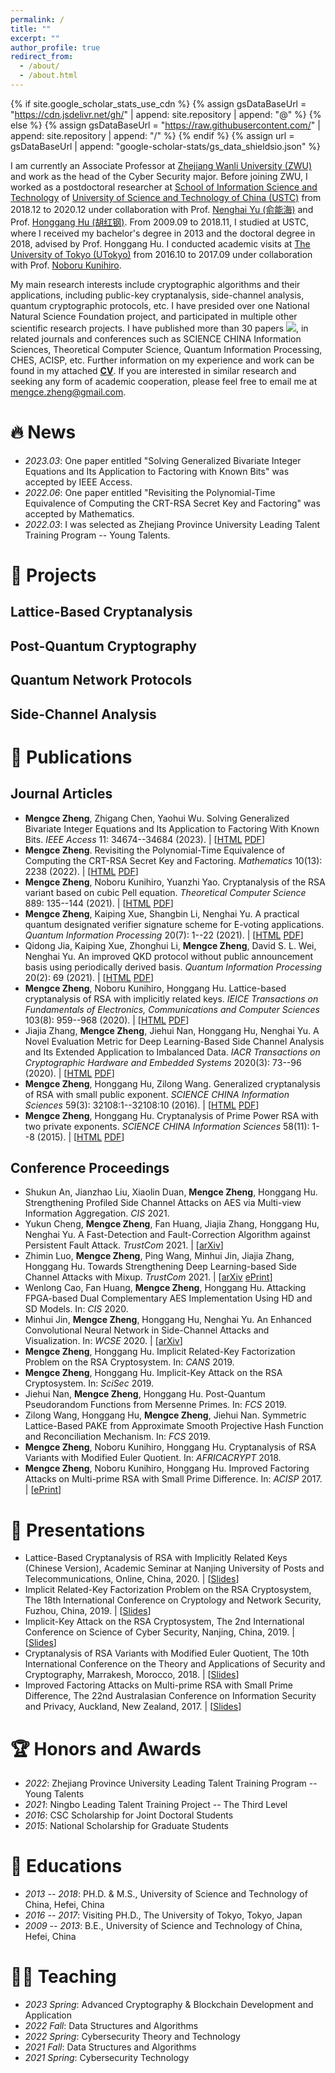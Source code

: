 ```yaml
---
permalink: /
title: ""
excerpt: ""
author_profile: true
redirect_from: 
  - /about/
  - /about.html
---
```


{% if site.google_scholar_stats_use_cdn %}
{% assign gsDataBaseUrl = "https://cdn.jsdelivr.net/gh/" | append: site.repository | append: "@" %}
{% else %}
{% assign gsDataBaseUrl = "https://raw.githubusercontent.com/" | append: site.repository | append: "/" %}
{% endif %}
{% assign url = gsDataBaseUrl | append: "google-scholar-stats/gs_data_shieldsio.json" %}

<span class='anchor' id='about-me'></span>

I am currently an Associate Professor at [Zhejiang Wanli University (ZWU)](https://www.zwu.edu.cn/) and work as the head of the Cyber Security major. 
Before joining ZWU, I worked as a postdoctoral researcher at [School of Information Science and Technology](https://sist.ustc.edu.cn/main.htm) of [University of Science and Technology of China (USTC)](https://www.ustc.edu.cn/) from 2018.12 to 2020.12 under collaboration with Prof. [Nenghai Yu (俞能海)](https://dsxt.ustc.edu.cn/zj_js.asp?zzid=728) and Prof. [Honggang Hu (胡红钢)](https://dsxt.ustc.edu.cn/zj_js.asp?zzid=3707).
From 2009.09 to 2018.11, I studied at USTC, where I received my bachelor's degree in 2013 and the doctoral degree in 2018, advised by Prof. Honggang Hu. 
I conducted academic visits at [The University of Tokyo (UTokyo)](https://www.u-tokyo.ac.jp/en/) from 2016.10 to 2017.09 under collaboration with Prof. [Noboru Kunihiro](https://www.crisec.cs.tsukuba.ac.jp/kunihiro/english/).  

My main research interests include cryptographic algorithms and their applications, including public-key cryptanalysis, side-channel analysis, quantum cryptographic protocols, etc.
I have presided over one National Natural Science Foundation project, and participated in multiple other scientific research projects. 
I have published more than 30 papers <a href='https://scholar.google.com/citations?user=WgoBZnkAAAAJ'><img src="https://img.shields.io/endpoint?logo=Google%20Scholar&url=https%3A%2F%2Fcdn.jsdelivr.net%2Fgh%2FMengceZheng%2FMengceZheng.github.io@google-scholar-stats%2Fgs_data_shieldsio.json&labelColor=f6f6f6&color=9cf&style=flat&label=citations"></a>, in related journals and conferences such as SCIENCE CHINA Information Sciences, Theoretical Computer Science, Quantum Information Processing, CHES, ACISP, etc.
Further information on my experience and work can be found in my attached [**CV**](/assets/files/CV.pdf).
If you are interested in similar research and seeking any form of academic cooperation, please feel free to email me at [mengce.zheng@gmail.com](mailto:mengce.zheng@gmail.com).


# 🔥 News

- *2023.03*: One paper entitled "Solving Generalized Bivariate Integer Equations and Its Application to Factoring with Known Bits" was accepted by IEEE Access.
- *2022.06*: One paper entitled "Revisiting the Polynomial-Time Equivalence of Computing the CRT-RSA Secret Key and Factoring" was accepted by Mathematics. 
- *2022.03*: I was selected as Zhejiang Province University Leading Talent Training Program -- Young Talents. 

# 🧰 Projects

## Lattice-Based Cryptanalysis

## Post-Quantum Cryptography

## Quantum Network Protocols

## Side-Channel Analysis

# 📝 Publications 

## Journal Articles

- **Mengce Zheng**, Zhigang Chen, Yaohui Wu. Solving Generalized Bivariate Integer Equations and Its Application to Factoring With Known Bits. *IEEE Access* 11: 34674--34684 (2023). \| \[[HTML](https://ieeexplore.ieee.org/document/10092793) [PDF](/assets/files/zheng2304.pdf)\]
- **Mengce Zheng**. Revisiting the Polynomial-Time Equivalence of Computing the CRT-RSA Secret Key and Factoring. *Mathematics* 10(13): 2238 (2022). \| \[[HTML](https://www.mdpi.com/2227-7390/10/13/2238) [PDF](/assets/files/zheng2206.pdf)\]
- **Mengce Zheng**, Noboru Kunihiro, Yuanzhi Yao. Cryptanalysis of the RSA variant based on cubic Pell equation. *Theoretical Computer Science* 889: 135--144 (2021). \| \[[HTML](https://www.sciencedirect.com/science/article/abs/pii/S030439752100445X) [PDF](/assets/files/zheng2110.pdf)\]
- **Mengce Zheng**, Kaiping Xue, Shangbin Li, Nenghai Yu. A practical quantum designated verifier signature scheme for E-voting applications. *Quantum Information Processing* 20(7): 1--22 (2021). \| \[[HTML](https://link.springer.com/article/10.1007/s11128-021-03162-5) [PDF](/assets/files/zheng2107.pdf)\]
- Qidong Jia, Kaiping Xue, Zhonghui Li, **Mengce Zheng**, David S. L. Wei, Nenghai Yu. An improved QKD protocol without public announcement basis using periodically derived basis. *Quantum Information Processing* 20(2): 69 (2021). \| \[[HTML](https://link.springer.com/article/10.1007/s11128-021-03000-8) [PDF](/assets/files/jia2102.pdf)\]
- **Mengce Zheng**, Noboru Kunihiro, Honggang Hu. Lattice-based cryptanalysis of RSA with implicitly related keys. *IEICE Transactions on Fundamentals of Electronics, Communications and Computer Sciences* 103(8): 959--968 (2020). \| \[[HTML](https://search.ieice.org/bin/summary.php?id=e103-a_8_959) [PDF](/assets/files/zheng2008.pdf)\]
- Jiajia Zhang, **Mengce Zheng**, Jiehui Nan, Honggang Hu, Nenghai Yu. A Novel Evaluation Metric for Deep Learning-Based Side Channel Analysis and Its Extended Application to Imbalanced Data. *IACR Transactions on Cryptographic Hardware and Embedded Systems* 2020(3): 73--96 (2020). \| \[[HTML](https://tches.iacr.org/index.php/TCHES/article/view/8583) [PDF](/assets/files/zhang2006.pdf)\]
- **Mengce Zheng**, Honggang Hu, Zilong Wang. Generalized cryptanalysis of RSA with small public exponent. *SCIENCE CHINA Information Sciences* 59(3): 32108:1--32108:10 (2016). \| \[[HTML](https://link.springer.com/article/10.1007/s11432-015-5325-7) [PDF](/assets/files/zheng1603.pdf)\]
- **Mengce Zheng**, Honggang Hu. Cryptanalysis of Prime Power RSA with two private exponents. *SCIENCE CHINA Information Sciences* 58(11): 1--8 (2015). \| \[[HTML](https://link.springer.com/article/10.1007/s11432-015-5409-4) [PDF](/assets/files/zheng1511.pdf)\]

## Conference Proceedings

- Shukun An, Jianzhao Liu, Xiaolin Duan, **Mengce Zheng**, Honggang Hu. Strengthening Profiled Side Channel Attacks on AES via Multi-view Information Aggregation. *CIS* 2021.
- Yukun Cheng, **Mengce Zheng**, Fan Huang, Jiajia Zhang, Honggang Hu, Nenghai Yu. A Fast-Detection and Fault-Correction Algorithm against Persistent Fault Attack. *TrustCom* 2021. \| \[[arXiv](https://arxiv.org/abs/2106.07943)\]
- Zhimin Luo, **Mengce Zheng**, Ping Wang, Minhui Jin, Jiajia Zhang, Honggang Hu. Towards Strengthening Deep Learning-based Side Channel Attacks with Mixup. *TrustCom* 2021. \| \[[arXiv](https://arxiv.org/abs/2103.05833) [ePrint](https://eprint.iacr.org/2021/312)\]
- Wenlong Cao, Fan Huang, **Mengce Zheng**, Honggang Hu. Attacking FPGA-based Dual Complementary AES Implementation Using HD and SD Models. In: *CIS* 2020.
- Minhui Jin, **Mengce Zheng**, Honggang Hu, Nenghai Yu. An Enhanced Convolutional Neural Network in Side-Channel Attacks and Visualization. In: *WCSE* 2020. \| \[[arXiv](https://arxiv.org/abs/2009.08898)\]
- **Mengce Zheng**, Honggang Hu. Implicit Related-Key Factorization Problem on the RSA Cryptosystem. In: *CANS* 2019.
- **Mengce Zheng**, Honggang Hu. Implicit-Key Attack on the RSA Cryptosystem. In: *SciSec* 2019.
- Jiehui Nan, **Mengce Zheng**, Honggang Hu. Post-Quantum Pseudorandom Functions from Mersenne Primes. In: *FCS* 2019.
- Zilong Wang, Honggang Hu, **Mengce Zheng**, Jiehui Nan. Symmetric Lattice-Based PAKE from Approximate Smooth Projective Hash Function and Reconciliation Mechanism. In: *FCS* 2019.
- **Mengce Zheng**, Noboru Kunihiro, Honggang Hu. Cryptanalysis of RSA Variants with Modified Euler Quotient. In: *AFRICACRYPT* 2018.
- **Mengce Zheng**, Noboru Kunihiro, Honggang Hu. Improved Factoring Attacks on Multi-prime RSA with Small Prime Difference. In: *ACISP* 2017. \| \[[ePrint](https://eprint.iacr.org/2015/1137)\]

# 💬 Presentations

- Lattice-Based Cryptanalysis of RSA with Implicitly Related Keys (Chinese Version), Academic Seminar at Nanjing University of Posts and Telecommunications, Online, China, 2020. \| \[[Slides](/assets/files/slides20.pdf)\]
- Implicit Related-Key Factorization Problem on the RSA Cryptosystem, The 18th International Conference on Cryptology and Network Security, Fuzhou, China, 2019. \| \[[Slides](/assets/files/slides19_2.pdf)\]
- Implicit-Key Attack on the RSA Cryptosystem, The 2nd International Conference on Science of Cyber Security, Nanjing, China, 2019. \| \[[Slides](/assets/files/slides19_1.pdf)\]
- Cryptanalysis of RSA Variants with Modified Euler Quotient, The 10th International Conference on the Theory and Applications of Security and Cryptography, Marrakesh, Morocco, 2018. \| \[[Slides](/assets/files/slides18.pdf)\]
- Improved Factoring Attacks on Multi-prime RSA with Small Prime Difference, The 22nd Australasian Conference on Information Security and Privacy, Auckland, New Zealand, 2017. \| \[[Slides](/assets/files/slides17.pdf)\]

# 🏆 Honors and Awards

- *2022*: Zhejiang Province University Leading Talent Training Program -- Young Talents
- *2021*: Ningbo Leading Talent Training Project -- The Third Level  
- *2016*: CSC Scholarship for Joint Doctoral Students
- *2015*: National Scholarship for Graduate Students

# 📖 Educations

- *2013 -- 2018*: PH.D. & M.S., University of Science and Technology of China, Hefei, China
- *2016 -- 2017*: Visiting PH.D., The University of Tokyo, Tokyo, Japan
- *2009 -- 2013*: B.E., University of Science and Technology of China, Hefei, China

# 👨‍🏫 Teaching

- *2023 Spring*:  Advanced Cryptography & Blockchain Development and Application
- *2022 Fall*:    Data Structures and Algorithms
- *2022 Spring*:  Cybersecurity Theory and Technology
- *2021 Fall*:    Data Structures and Algorithms
- *2021 Spring*:  Cybersecurity Technology
